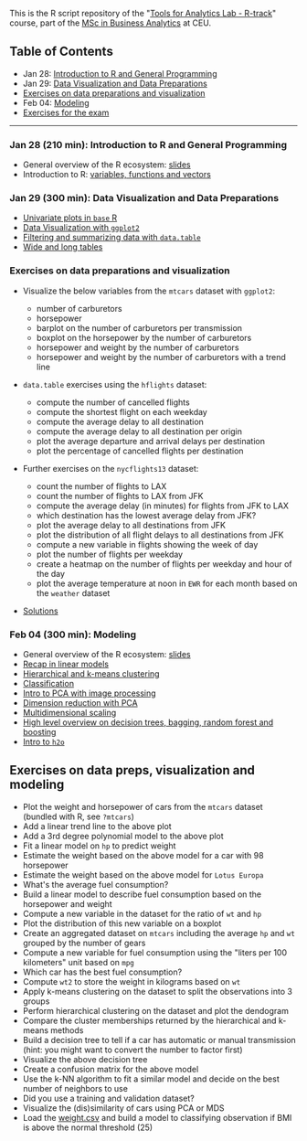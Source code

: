 This is the R script repository of the "[Tools for Analytics Lab - R-track](http://economics.ceu.edu/courses/1-tools-analytics-lab-r-track)" course, part of the [MSc in Business Analytics](http://business.ceu.edu/msc-in-business-analytics) at CEU.

## Table of Contents
* Jan 28: [Introduction to R and General Programming](#jan-28-210-min-introduction-to-r-and-general-programming)
* Jan 29: [Data Visualization and Data Preparations](#jan-29-300-min-data-visualization-and-data-preparations)
* [Exercises on data preparations and visualization](#exercises-on-data-preparations-and-visualization)
* Feb 04: [Modeling](#feb-04-300-min-modeling)
* [Exercises for the exam](#exercises-on-data-preps-visualization-and-modeling)

---

### Jan 28 (210 min): Introduction to R and General Programming

* General overview of the R ecosystem: [slides](http://bit.ly/CEU-R-1)
* Introduction to R: [variables, functions and vectors](1.R)

### Jan 29 (300 min): Data Visualization and Data Preparations

* [Univariate plots in `base` R](2.R#L55)
* [Data Visualization with `ggplot2`](2.R#L78)
* [Filtering and summarizing data with `data.table`](2.R#L253)
* [Wide and long tables](2.R#L351)

### Exercises on data preparations and visualization

* Visualize the below variables from the `mtcars` dataset with `ggplot2`:
    * number of carburetors
    * horsepower
    * barplot on the number of carburetors per transmission
    * boxplot on the horsepower by the number of carburetors
    * horsepower and weight by the number of carburetors
    * horsepower and weight by the number of carburetors with a trend line
	
* `data.table` exercises using the  `hflights` dataset:
    * compute the number of cancelled flights
    * compute the shortest flight on each weekday
    * compute the average delay to all destination
    * compute the average delay to all destination per origin
    * plot the average departure and arrival delays per destination
    * plot the percentage of cancelled flights per destination
	
* Further exercises on the `nycflights13` dataset:
	* count the number of flights to LAX
	* count the number of flights to LAX from JFK
	* compute the average delay (in minutes) for flights from JFK to LAX
	* which destination has the lowest average delay from JFK?
	* plot the average delay to all destinations from JFK
	* plot the distribution of all flight delays to all destinations from JFK
	* compute a new variable in flights showing the week of day
	* plot the number of flights per weekday
	* create a heatmap on the number of flights per weekday and hour of the day
	* plot the average temperature at noon in `EWR` for each month based on the `weather` dataset

* [Solutions](3.R#L1)

### Feb 04 (300 min): Modeling

* General overview of the R ecosystem: [slides](http://bit.ly/CEU-R-1)
* [Recap in linear models](3.R#L100)
* [Hierarchical and k-means clustering](3.R#L253)
* [Classification](3.R#L289)
* [Intro to PCA with image processing](http://bit.ly/CEU-R-PCA)
* [Dimension reduction with PCA](3.R#L395)
* [Multidimensional scaling](3.R#L470)
* [High level overview on decision trees, bagging, random forest and boosting](http://bit.ly/CEU-R-boosting)
* [Intro to `h2o`](3.R#L515)

## Exercises on data preps, visualization and modeling

* Plot the weight and horsepower of cars from the `mtcars` dataset (bundled with R, see `?mtcars`)
* Add a linear trend line to the above plot
* Add a 3rd degree polynomial model to the above plot
* Fit a linear model on `hp` to predict weight
* Estimate the weight based on the above model for a car with 98 horsepower
* Estimate the weight based on the above model for `Lotus Europa`
* What's the average fuel consumption?
* Build a linear model to describe fuel consumption based on the horsepower and weight
* Compute a new variable in the dataset for the ratio of `wt` and `hp`
* Plot the distribution of this new variable on a boxplot
* Create an aggregated dataset on `mtcars` including the average `hp` and `wt` grouped by the number of gears
* Compute a new variable for fuel consumption using the "liters per 100 kilometers" unit based on `mpg`
* Which car has the best fuel consumption?
* Compute `wt2` to store the weight in kilograms based on `wt`
* Apply k-means clustering on the dataset to split the observations into 3 groups
* Perform hierarchical clustering on the dataset and plot the dendogram
* Compare the cluster memberships returned by the hierarchical and k-means methods
* Build a decision tree to tell if a car has automatic or manual transmission (hint: you might want to convert the number to factor first)
* Visualize the above decision tree
* Create a confusion matrix for the above model
* Use the k-NN algorithm to fit a similar model and decide on the best number of neighbors to use
* Did you use a training and validation dataset?
* Visualize the (dis)similarity of cars using PCA or MDS
* Load the [weight.csv](http://bit.ly/BudapestBI-R-csv) and build a model to classifying observation if BMI is above the normal threshold (25)

